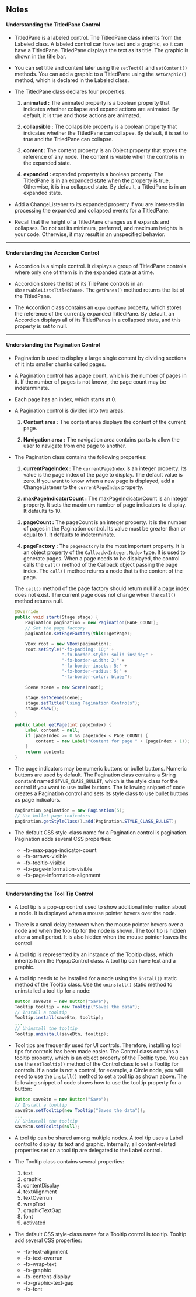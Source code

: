 ## Notes

#### Understanding the TitledPane Control

* TitledPane is a labeled control. The TitledPane class inherits from the Labeled class. A labeled control can have text and a graphic, so it can have a TitledPane. TitledPane displays the text as its title. The graphic is shown in the title bar.

* You can set title and content later using the ```setText()``` and ```setContent()``` methods. You can add a graphic to a TitledPane using the ```setGraphic()``` method, which is declared in the Labeled class.

* The TitledPane class declares four properties:
    1. __animated :__ The animated property is a boolean property that indicates whether collapse and expand actions are animated. By default, it is true and those actions are animated.

    1. __collapsible :__ The collapsible property is a boolean property that indicates whether the TitledPane can collapse. By default, it is set to true and the TitledPane can collapse.

    1. __content :__ The content property is an Object property that stores the reference of any node. The content is visible when the control is in the expanded state.

    1. __expanded :__ expanded property is a boolean property. The TitledPane is in an expanded state when the property is true. Otherwise, it is in a collapsed state. By default, a TitledPane is in an expanded state.

* Add a ChangeListener to its expanded property if you are interested in processing the expanded and collapsed events for a TitledPane.

* Recall that the height of a TitledPane changes as it expands and collapses. Do not set its minimum, preferred, and maximum heights in your code. Otherwise, it may result in an unspecified behavior.

***

#### Understanding the Accordion Control

* Accordion is a simple control. It displays a group of TitledPane controls where only one of them is in the expanded state at a time.

* Accordion stores the list of its TilePane controls in an ```ObservableList<TitledPane>```. The ```getPanes()``` method returns the list of the TitledPane.

* The Accordion class contains an ```expandedPane``` property, which stores the reference of the currently expanded TitledPane. By default, an Accordion displays all of its TitledPanes in a collapsed state, and this property is set to null.

***

#### Understanding the Pagination Control

* Pagination is used to display a large single content by dividing sections of it into smaller chunks called pages.

* A Pagination control has a page count, which is the number of pages in it. If the number of pages is not known, the page count may be indeterminate.

* Each page has an index, which starts at 0.

* A Pagination control is divided into two areas:

    1. __Content area :__ The content area displays the content of the current page.

    1. __Navigation area :__ The navigation area contains parts to allow the user to navigate from one page to another.

* The Pagination class contains the following properties:

    1. __currentPageIndex :__ The ```currentPageIndex``` is an integer property. Its value is the page index of the page to display. The default value is zero.  If you want to know when a new page is displayed, add a ChangeListener to the ```currentPageIndex``` property.

    1. __maxPageIndicatorCount :__ The maxPageIndicatorCount is an integer property. It sets the maximum number of page indicators to display. It defaults to 10.

    1. __pageCount :__ The pageCount is an integer property. It is the number of pages in the Pagination control. Its value must be greater than or equal to 1. It defaults to indeterminate.

    1. __pageFactory :__ The ```pageFactory``` is the most important property. It is an object property of the ```Callback<Integer,Node>``` type. It is used to generate pages. When a page needs to be displayed, the control calls the ```call()``` method of the Callback object passing the page index. The ```call()``` method returns a node that is the content of the page.

    The ```call()``` method of the page factory should return null if a page index does not exist. The current page does not change when the ```call()``` method returns null.

    ```java
    @Override
    public void start(Stage stage) {
        Pagination pagination = new Pagination(PAGE_COUNT);
        // Set the page factory
        pagination.setPageFactory(this::getPage);

        VBox root = new VBox(pagination);
        root.setStyle("-fx-padding: 10;" +
                      "-fx-border-style: solid inside;" +
                      "-fx-border-width: 2;" +
                      "-fx-border-insets: 5;" +
                      "-fx-border-radius: 5;" +
                      "-fx-border-color: blue;");

        Scene scene = new Scene(root);

        stage.setScene(scene);
        stage.setTitle("Using Pagination Controls");
        stage.show();
    }

    public Label getPage(int pageIndex) {
        Label content = null;
        if (pageIndex >= 0 && pageIndex < PAGE_COUNT) {
            content = new Label("Content for page " + (pageIndex + 1));
        }
        return content;
    }
    ```

* The page indicators may be numeric buttons or bullet buttons. Numeric buttons are used by default. The Pagination class contains a String constant named ```STYLE_CLASS_BULLET```, which is the style class for the control if you want to use bullet buttons. The following snippet of code creates a Pagination control and sets its style class to use bullet buttons as page indicators.
    ```java
    Pagination pagination = new Pagination(5);
    // Use bullet page indicators
    pagination.getStyleClass().add(Pagination.STYLE_CLASS_BULLET);
    ```

* The default CSS style-class name for a Pagination control is pagination. Pagination adds several CSS properties:
    * -fx-max-page-indicator-count
    * -fx-arrows-visible
    * -fx-tooltip-visible
    * -fx-page-information-visible
    * -fx-page-information-alignment

***

#### Understanding the Tool Tip Control

* A tool tip is a pop-up control used to show additional information about a node. It is displayed when a mouse pointer hovers over the node.

* There is a small delay between when the mouse pointer hovers over a node and when the tool tip for the node is shown. The tool tip is hidden after a small period. It is also hidden when the mouse pointer leaves the control

* A tool tip is represented by an instance of the Tooltip class, which inherits from the PopupControl class. A tool tip can have text and a graphic.

* A tool tip needs to be installed for a node using the ```install()``` static method of the Tooltip class. Use the ```uninstall()``` static method to uninstalled a tool tip for a node:
    ```java
    Button saveBtn = new Button("Save");
    Tooltip tooltip = new Tooltip("Saves the data");
    // Install a tooltip
    Tooltip.install(saveBtn, tooltip);
    ...
    // Uninstall the tooltip
    Tooltip.uninstall(saveBtn, tooltip);
    ```

* Tool tips are frequently used for UI controls. Therefore, installing tool tips for controls has been made easier. The Control class contains a tooltip property, which is an object property of the Tooltip type. You can use the ```setTooltip()``` method of the Control class to set a Tooltip for controls. If a node is not a control, for example, a Circle node, you will need to use the ```install()``` method to set a tool tip as shown above. The following snippet of code shows how to use the tooltip property for a button:
    ```java
    Button saveBtn = new Button("Save");
    // Install a tooltip
    saveBtn.setTooltip(new Tooltip("Saves the data"));
    ...
    // Uninstall the tooltip
    saveBtn.setTooltip(null);
    ```

* A tool tip can be shared among multiple nodes. A tool tip uses a Label control to display its text and graphic. Internally, all content-related properties set on a tool tip are delegated to the Label control.

* The Tooltip class contains several properties:
    1. text
    1. graphic
    1. contentDisplay
    1. textAlignment
    1. textOverrun
    1. wrapText
    1. graphicTextGap
    1. font
    1. activated

* The default CSS style-class name for a Tooltip control is tooltip. Tooltip add several CSS properties:
    * -fx-text-alignment
    * -fx-text-overrun
    * -fx-wrap-text
    * -fx-graphic
    * -fx-content-display
    * -fx-graphic-text-gap
    * -fx-font
